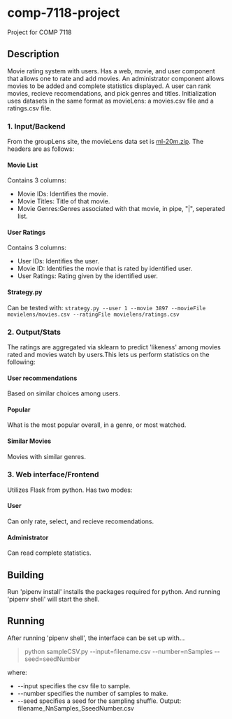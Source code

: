 # comp-7118-project
Project for COMP 7118

## Description
Movie rating system with users. Has a web, movie, and user component that allows one to rate and add movies. An administrator component allows movies to be added and complete statistics displayed. A user can rank movies, recieve recomendations, and pick genres and titles. Initialization uses datasets in the same format as movieLens: a movies.csv file and a ratings.csv file. 

### 1. Input/Backend
From the groupLens site, the movieLens data set is [ml-20m.zip](http://files.grouplens.org/datasets/movielens/ml-20m.zip).
The headers are as follows:
#### Movie List
Contains 3 columns:
- Movie IDs: Identifies the movie.
- Movie Titles: Title of that movie.
- Movie Genres:Genres associated with that movie, in pipe, "|", seperated list.
#### User Ratings
Contains 3 columns:
- User IDs: Identifies the user.
- Movie ID: Identifies the movie that is rated by identified user.
- User Ratings: Rating given by the identified user.
#### Strategy.py
Can be tested with:
`strategy.py --user 1 --movie 3897 --movieFile movielens/movies.csv --ratingFile movielens/ratings.csv`

### 2. Output/Stats
The ratings are aggregated via sklearn to predict 'likeness' among movies rated and movies watch by users.This lets us perform statistics on the following:
#### User recommendations
Based on similar choices among users.
#### Popular
What is the most popular overall, in a genre, or most watched.
#### Similar Movies
Movies with similar genres.

### 3. Web interface/Frontend
Utilizes Flask from python. Has two modes:
#### User
Can only rate, select, and recieve recomendations.
#### Administrator
Can read complete statistics.

## Building
Run 'pipenv install' installs the packages required for python. And running 'pipenv shell' will start the shell.

## Running
After running 'pipenv shell', the interface can be set up with...

> python sampleCSV.py --input=filename.csv --number=nSamples --seed=seedNumber

where:
- --input specifies the csv file to sample.
- --number specifies the number of samples to make.
- --seed specifies a seed for the sampling shuffle.
Output: filename_NnSamples_SseedNumber.csv

